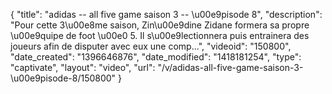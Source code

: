 {
    "title": "adidas -- all five game saison 3 -- \u00e9pisode 8",
    "description": "Pour cette 3\u00e8me saison, Zin\u00e9dine Zidane formera sa propre \u00e9quipe de foot \u00e0 5. Il s\u00e9lectionnera puis entrainera des joueurs afin de disputer avec eux une comp...",
    "videoid": "150800",
    "date_created": "1396646876",
    "date_modified": "1418181254",
    "type": "captivate",
    "layout": "video",
    "url": "\/v\/adidas-all-five-game-saison-3-\u00e9pisode-8\/150800"
}